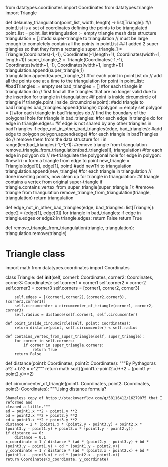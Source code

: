 from datatypes.coordinates import Coordinates
from datatypes.triangle import Triangle

def delaunay_triangulation(point_list, width, length) -> list[Triangle]:
	#// pointList is a set of coordinates defining the points to be triangulated
	point_list = point_list
	#triangulation := empty triangle mesh data structure
	triangulation = []
    #add super-triangle to triangulation // must be large enough to completely contain all the points in pointList ## I added 2 super triangles so that they form a rectangle
	super_triangle_1 = Triangle(Coordinates(-1,-1), Coordinates(-1,length+1), Coordinates(width+1, length+1))
	super_triangle_2 = Triangle(Coordinates(-1,-1), Coordinates(width+1,-1), Coordinates(width+1, length+1))
	triangulation.append(super_triangle_1)
	triangulation.append(super_triangle_2)
    #for each point in pointList do // add all the points one at a time to the triangulation
	for point in point_list:
        #badTriangles := empty set
		bad_triangles = []
        #for each triangle in triangulation do // first find all the triangles that are no longer valid due to the insertion
		for triangle in triangulation:
            #if point is inside circumcircle of triangle
			if triangle.point_inside_circumcircle(point):
                #add triangle to badTriangles
				bad_triangles.append(triangle)
        #polygon := empty set
		polygon = []
        #for each triangle in badTriangles do // find the boundary of the polygonal hole
		for triangle in bad_triangles:
            #for each edge in triangle do
			for edge in triangle.edges::
                #if edge is not shared by any other triangles in badTriangles
				if edge_not_in_other_bad_triangles(edge, bad_triangles): 
                    #add edge to polygon
					polygon.append(edge)
        #for each triangle in badTriangles do // remove them from the data structure
		for i in range(len(bad_triangles)-1,-1,-1):
            #remove triangle from triangulation
			remove_triangle_from_triangulation(bad_triangles[i], triangulation)
        #for each edge in polygon do // re-triangulate the polygonal hole
		for edge in polygon:
            #newTri := form a triangle from edge to point
			new_triangle = Triangle(edge[0], edge[1], point)
            #add newTri to triangulation
			triangulation.append(new_triangle)
    #for each triangle in triangulation // done inserting points, now clean up
	for triangle in triangulation:
        #if triangle contains a vertex from original super-triangle
		if triangle.contains_vertex_from_super_triangle(super_triangle_1):
            #remove triangle from triangulation
			remove_triangle_from_triangulation(triangle, triangulation)
	return triangulation

def edge_not_in_other_bad_triangles(edge, bad_triangles: list[Triangle]):
	edge2 = (edge[1], edge[0])
	for triangle in bad_triangles:
		if edge in triangle.edges or edge2 in triangle.edges:
			return False
	return True

def remove_triangle_from_triangulation(triangle, triangulation):
	triangulation.remove(triangle)


# Triangle class

import math
from datatypes.coordinates import Coordinates

class Triangle:
	def __init__(self, corner1: Coordinates, corner2: Coordinates, corner3: Coordinates):
		self.corner1 = corner1
		self.corner2 = corner2
		self.corner3 = corner3
		self.corners = [corner1, corner2, corner3]

		self.edges = [(corner1,corner2),(corner2,corner3),(corner3,corner1)]
		self.circumcenter = circumcenter_of_triangle(corner1, corner2, corner3)
		self.radius = distance(self.corner1, self.circumcenter)

	def point_inside_circumcircle(self, point: Coordinates):
		return distance(point, self.circumcenter) < self.radius

	def contains_vertex_from_super_triangle(self, super_triangle):
		for corner in self.corners:
			if corner in super_triangle.corners:
				return True
		return False

def distance(point1: Coordinates, point2: Coordinates):
	"""By Pythagoras a^2 + b^2 = c^2"""
	return math.sqrt((point1.x-point2.x)**2 + (point1.y-point2.y)**2)

def circumcenter_of_triangle(point1: Coordinates, point2: Coordinates, point3: Coordinates):
	"""Using distance formula?

	Shameless copy of https://stackoverflow.com/q/58116412/16279075 that I reformed and 
	cleaned a little."""
	ad = point1.x **2 + point1.y **2
	bd = point2.x **2 + point2.y **2
	cd = point3.x **2 + point3.y **2
	distance = 2 * (point1.x * (point2.y - point3.y) + point2.x * (point3.y - point1.y) + point3.x * (point1.y - point2.y))
	if distance == 0:
		distance = 0.1
	x_coordinate = 1 / distance * (ad * (point2.y - point3.y) + bd * (point3.y - point1.y) + cd * (point1.y - point2.y))
	y_coordinate = 1 / distance * (ad * (point3.x - point2.x) + bd * (point1.x - point3.x) + cd * (point2.x - point1.x))
	return Coordinates(x_coordinate, y_coordinate)
